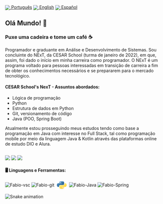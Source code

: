 <tr><td><a href="README.md"><img src="https://i.imgur.com/0AUV6Hy.png" height="28" align="center">  Português</a></td></tr>  <tr><td><a href="README_us.md"><img src="https://i.imgur.com/Ja6zOUB.png" height="28" align="center"> English</a></td></tr>  <tr><td><a href="README_es.md"><img src="https://i.imgur.com/aTLvLiO.png" height="28" align="center"> Español</a></td></tr>


## Olá Mundo! 👋

### Puxe uma cadeira e tome um café ☕

Programador e graduante em Análise e Desenvolvimento de Sistemas. Sou concluinte do NExT, da CESAR School (turma de janeiro de 2022), em que, assim, foi dado o início em minha carreira como programador. O NExT é um programa voltado para pessoas interessadas em transição de carreira a fim de obter os conhecimentos necessários e se prepararem para o mercado tecnológico.
#### CESAR School's NexT - Assuntos abordados:
- Lógica de programação
- Python
- Estrutura de dados em Python
- Git, versionamento de código
- Java (POO, Spring Boot)

Atualmente estou prosseguindo meus estudos tendo como base a programação em Java com interesse no Full Stack, tal como programação mobile por meio da linguagem Java & Kotlin através das plataformas online de estudo DIO e Alura.
##

 <div> 
  <a href = "mailto:fabioreis.paz@gmail.com"><img src="https://img.shields.io/badge/Gmail-D14836?style=for-the-badge&logo=gmail&logoColor=white" target="_blank"></a>
  <a href="https://www.linkedin.com/in/fabioreispaz/" target="_blank"><img src="https://img.shields.io/badge/LinkedIn-0077B5?style=for-the-badge&logo=linkedin&logoColor=white" target="_blank"></a>
  <a href="https://instagram.com/fabio.rreis" target="_blank"><img src="https://img.shields.io/badge/-Instagram-%23E4405F?style=for-the-badge&logo=instagram&logoColor=white" target="_blank"></a>

#### 🖥️ Linguagens e Ferramentas:
  <img align="center" alt="Fabio-vsc" height="30" width="40" src="https://cdn.jsdelivr.net/gh/devicons/devicon/icons/vscode/vscode-original.svg">
  <img align="center" alt="Fabio-git" height="30" width="40" src="https://cdn.jsdelivr.net/gh/devicons/devicon/icons/git/git-original.svg">
  <img align="center" alt="Fabio-Python" height="30" width="40" src="https://raw.githubusercontent.com/devicons/devicon/master/icons/python/python-original.svg">
  <img align="center" alt="Fabio-Java" height="30" width="40" src="https://cdn.jsdelivr.net/gh/devicons/devicon/icons/java/java-original.svg">
  <img align="center" alt="Fabio-Spring" height="30" width="40" src="https://cdn.jsdelivr.net/gh/devicons/devicon/icons/spring/spring-original.svg">
  
   ![Snake animation](https://github.com/fabiorpaz/fabiorpaz/blob/output/github-contribution-grid-snake.svg)
 
</div>


 
